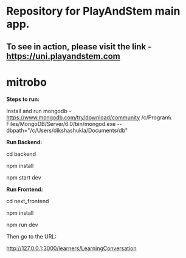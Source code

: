 # Repository for PlayAndStem main app. 

## To see in action, please visit the link - https://uni.playandstem.com

# mitrobo
<b>Steps to run:</b>

Install and run mongodb - https://www.mongodb.com/try/download/community
 /c/Program\ Files/MongoDB/Server/6.0/bin/mongod.exe --dbpath="/c/Users/dikshashukla/Documents/db"

<b>Run Backend:</b>

cd backend

npm install

npm start dev

<b>Run Frontend: </b>

cd next_frontend

npm install

npm run dev

Then go to the URL:

http://127.0.0.1:3000/learners/LearningConversation


